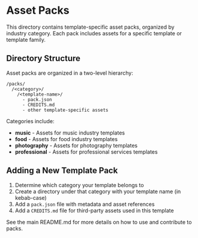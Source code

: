# Asset Packs

This directory contains template-specific asset packs, organized by industry category. Each pack includes assets for a specific template or template family.

## Directory Structure

Asset packs are organized in a two-level hierarchy:
```
/packs/
  /<category>/
    /<template-name>/
      - pack.json
      - CREDITS.md
      - other template-specific assets
```

Categories include:
- **music** - Assets for music industry templates
- **food** - Assets for food industry templates
- **photography** - Assets for photography templates
- **professional** - Assets for professional services templates

## Adding a New Template Pack

1. Determine which category your template belongs to
2. Create a directory under that category with your template name (in kebab-case)
3. Add a `pack.json` file with metadata and asset references
4. Add a `CREDITS.md` file for third-party assets used in this template

See the main README.md for more details on how to use and contribute to packs.
